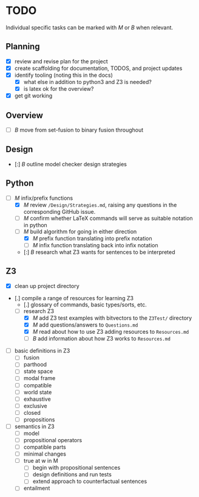 # TODO

Individual specific tasks can be marked with _M_ or _B_ when relevant.

## Planning

- [x] review and revise plan for the project
- [x] create scaffolding for documentation, TODOS, and project updates
- [x] identify tooling (noting this in the docs)
  - [x] what else in addition to python3 and Z3 is needed?
  - [x] is latex ok for the overview?
- [x] get git working

## Overview

- [ ] _B_ move from set-fusion to binary fusion throughout

## Design

- [:] _B_ outline model checker design strategies

## Python

- [ ] _M_ infix/prefix functions
  - [x] _M_ review `/Design/Strategies.md`, raising any questions in the corresponding GitHub issue.
  - [ ] _M_ confirm whether LaTeX commands will serve as suitable notation in python
  - [ ] _M_ build algorithm for going in either direction
    - [x] _M_ prefix function translating into prefix notation
    - [ ] _M_ infix function translating back into infix notation
  - [:] _B_ research what Z3 wants for sentences to be interpreted

## Z3

- [x] clean up project directory
- [.] compile a range of resources for learning Z3
  - [.] glossary of commands, basic types/sorts, etc.
  - [ ] research Z3
    - [x] _M_ add Z3 test examples with bitvectors to the `Z3Test/` directory
    - [x] _M_ add questions/answers to `Questions.md`
    - [x] _M_ read about how to use Z3 adding resources to `Resources.md`
    - [ ] _B_ add information about how Z3 works to `Resources.md`
- [ ] basic definitions in Z3
  - [ ] fusion
  - [ ] parthood
  - [ ] state space
  - [ ] modal frame
  - [ ] compatible
  - [ ] world state
  - [ ] exhaustive
  - [ ] exclusive
  - [ ] closed
  - [ ] propositions
- [ ] semantics in Z3
  - [ ] model
  - [ ] propositional operators
  - [ ] compatible parts
  - [ ] minimal changes
  - [ ] true at w in M
    - [ ] begin with propositional sentences
    - [ ] design definitions and run tests
    - [ ] extend approach to counterfactual sentences
  - [ ] entailment
